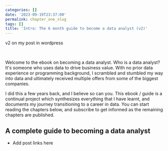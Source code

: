 ```yaml
---
categories: []
date: '2023-09-19T23:37:00'
permalink: chapter_one_slug
tags: []
title: 'Intro: The 6 month guide to become a data analyst (v2)'
---
```


v2 on my post in wordpress<br />

<br />

Welcome to the ebook on becoming a data analyst. Who is a data analyst? It's someone who uses data to drive business value. With no prior data experience or programming background, I scrambled and stumbled my way into data and ultimately received multiple offers from some of the biggest companies.<br />

I did this a few years back, and I believe so can you. This ebook / guide is a continual project which synthesizes everything that I have learnt, and documents my journey transitioning to a career in data. You can start reading the chapters below, and subscribe to get informed as the remaining chapters are published.<br />

## A complete guide to becoming a data analyst
- Add post links here<br />